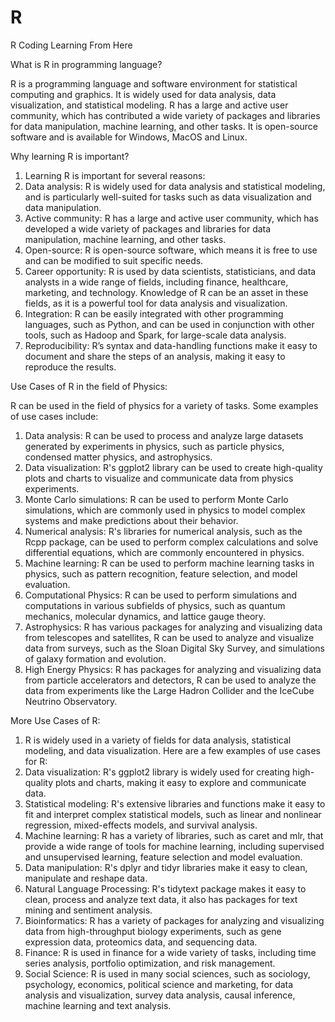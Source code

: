 # R
R Coding Learning From Here


What is R in programming language?

R is a programming language and software environment for statistical computing and graphics. It is widely used for data analysis, data visualization, and statistical modeling. R has a large and active user community, which has contributed a wide variety of packages and libraries for data manipulation, machine learning, and other tasks. It is open-source software and is available for Windows, MacOS and Linux.


Why learning R is important?

1. Learning R is important for several reasons:
2. Data analysis: R is widely used for data analysis and statistical modeling, and is particularly well-suited for tasks such as data visualization and data manipulation.
3. Active community: R has a large and active user community, which has developed a wide variety of packages and libraries for data manipulation, machine learning, and other tasks.
4. Open-source: R is open-source software, which means it is free to use and can be modified to suit specific needs.
5. Career opportunity: R is used by data scientists, statisticians, and data analysts in a wide range of fields, including finance, healthcare, marketing, and technology. Knowledge of R can be an asset in these fields, as it is a powerful tool for data analysis and visualization.
6. Integration: R can be easily integrated with other programming languages, such as Python, and can be used in conjunction with other tools, such as Hadoop and Spark, for large-scale data analysis.
7. Reproducibility: R’s syntax and data-handling functions make it easy to document and share the steps of an analysis, making it easy to reproduce the results.



Use Cases of R in the field of Physics:

R can be used in the field of physics for a variety of tasks. Some examples of use cases include:

1. Data analysis: R can be used to process and analyze large datasets generated by experiments in physics, such as particle physics, condensed matter physics, and astrophysics.
2. Data visualization: R's ggplot2 library can be used to create high-quality plots and charts to visualize and communicate data from physics experiments.
3. Monte Carlo simulations: R can be used to perform Monte Carlo simulations, which are commonly used in physics to model complex systems and make predictions about their behavior.
4. Numerical analysis: R's libraries for numerical analysis, such as the Rcpp package, can be used to perform complex calculations and solve differential equations, which are commonly encountered in physics.
5. Machine learning: R can be used to perform machine learning tasks in physics, such as pattern recognition, feature selection, and model evaluation.
6. Computational Physics: R can be used to perform simulations and computations in various subfields of physics, such as quantum mechanics, molecular dynamics, and lattice gauge theory.
7. Astrophysics: R has various packages for analyzing and visualizing data from telescopes and satellites, R can be used to analyze and visualize data from surveys, such as the Sloan Digital Sky Survey, and simulations of galaxy formation and evolution.
8. High Energy Physics: R has packages for analyzing and visualizing data from particle accelerators and detectors, R can be used to analyze the data from experiments like the Large Hadron Collider and the IceCube Neutrino Observatory.



More Use Cases of R: 

1. R is widely used in a variety of fields for data analysis, statistical modeling, and data visualization. Here are a few examples of use cases for R:
2. Data visualization: R's ggplot2 library is widely used for creating high-quality plots and charts, making it easy to explore and communicate data.
3. Statistical modeling: R's extensive libraries and functions make it easy to fit and interpret complex statistical models, such as linear and nonlinear regression, mixed-effects models, and survival analysis.
4. Machine learning: R has a variety of libraries, such as caret and mlr, that provide a wide range of tools for machine learning, including supervised and unsupervised learning, feature selection and model evaluation.
5. Data manipulation: R's dplyr and tidyr libraries make it easy to clean, manipulate and reshape data.
6. Natural Language Processing: R's tidytext package makes it easy to clean, process and analyze text data, it also has packages for text mining and sentiment analysis.
7. Bioinformatics: R has a variety of packages for analyzing and visualizing data from high-throughput biology experiments, such as gene expression data, proteomics data, and sequencing data.
8. Finance: R is used in finance for a wide variety of tasks, including time series analysis, portfolio optimization, and risk management.
9. Social Science: R is used in many social sciences, such as sociology, psychology, economics, political science and marketing, for data analysis and visualization, survey data analysis, causal inference, machine learning and text analysis.

